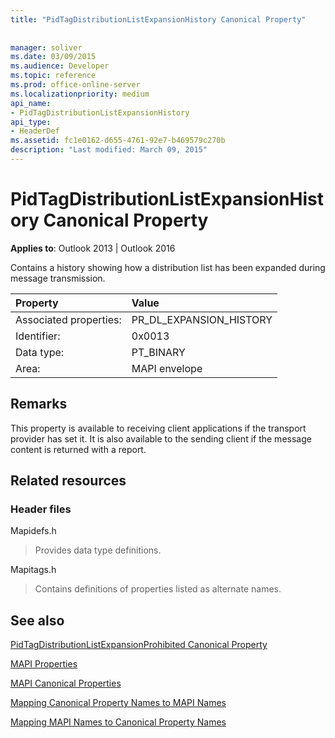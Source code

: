 ```yaml
---
title: "PidTagDistributionListExpansionHistory Canonical Property"
 
 
manager: soliver
ms.date: 03/09/2015
ms.audience: Developer
ms.topic: reference
ms.prod: office-online-server
ms.localizationpriority: medium
api_name:
- PidTagDistributionListExpansionHistory
api_type:
- HeaderDef
ms.assetid: fc1e0162-d655-4761-92e7-b469579c270b
description: "Last modified: March 09, 2015"
---
```


# PidTagDistributionListExpansionHistory Canonical Property

  
  
**Applies to**: Outlook 2013 | Outlook 2016 
  
Contains a history showing how a distribution list has been expanded during message transmission. 
  
|Property |Value |
|:-----|:-----|
|Associated properties:  <br/> |PR_DL_EXPANSION_HISTORY  <br/> |
|Identifier:  <br/> |0x0013  <br/> |
|Data type:  <br/> |PT_BINARY  <br/> |
|Area:  <br/> |MAPI envelope  <br/> |
   
## Remarks

This property is available to receiving client applications if the transport provider has set it. It is also available to the sending client if the message content is returned with a report. 
  
## Related resources

### Header files

Mapidefs.h
  
> Provides data type definitions.
    
Mapitags.h
  
> Contains definitions of properties listed as alternate names.
    
## See also



[PidTagDistributionListExpansionProhibited Canonical Property](pidtagdistributionlistexpansionprohibited-canonical-property.md)


[MAPI Properties](mapi-properties.md)
  
[MAPI Canonical Properties](mapi-canonical-properties.md)
  
[Mapping Canonical Property Names to MAPI Names](mapping-canonical-property-names-to-mapi-names.md)
  
[Mapping MAPI Names to Canonical Property Names](mapping-mapi-names-to-canonical-property-names.md)

